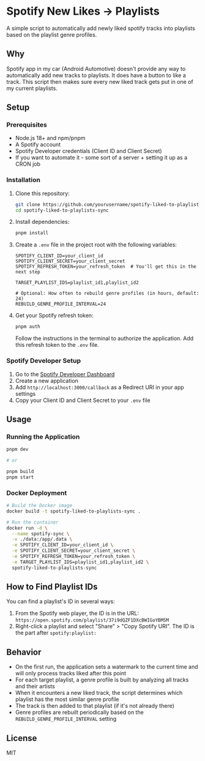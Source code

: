 # Spotify New Likes -> Playlists

A simple script to automatically add newly liked spotify tracks into playlists based on the playlist genre profiles.

## Why

Spotify app in my car (Android Automotive) doesn't provide any way to automatically add new tracks to playlists. It does
have a button to like a track. This script then makes sure every new liked track gets put in one of my current
playlists.

## Setup

### Prerequisites

- Node.js 18+ and npm/pnpm
- A Spotify account
- Spotify Developer credentials (Client ID and Client Secret)
- If you want to automate it - some sort of a server + setting it up as a CRON job

### Installation

1. Clone this repository:
   ```bash
   git clone https://github.com/yourusername/spotify-liked-to-playlists-sync.git
   cd spotify-liked-to-playlists-sync
   ```

2. Install dependencies:
   ```bash
   pnpm install
   ```

3. Create a `.env` file in the project root with the following variables:
   ```
   SPOTIFY_CLIENT_ID=your_client_id
   SPOTIFY_CLIENT_SECRET=your_client_secret
   SPOTIFY_REFRESH_TOKEN=your_refresh_token  # You'll get this in the next step

   TARGET_PLAYLIST_IDS=playlist_id1,playlist_id2
   
   # Optional: How often to rebuild genre profiles (in hours, default: 24)
   REBUILD_GENRE_PROFILE_INTERVAL=24
   ```

4. Get your Spotify refresh token:
   ```bash
   pnpm auth
   ```
   Follow the instructions in the terminal to authorize the application. Add this refresh token to the `.env` file.

### Spotify Developer Setup

1. Go to the [Spotify Developer Dashboard](https://developer.spotify.com/dashboard/)
2. Create a new application
3. Add `http://localhost:3000/callback` as a Redirect URI in your app settings
4. Copy your Client ID and Client Secret to your `.env` file

## Usage

### Running the Application

```bash
pnpm dev

# or

pnpm build
pnpm start
```

### Docker Deployment

```bash
# Build the Docker image
docker build -t spotify-liked-to-playlists-sync .

# Run the container
docker run -d \
  --name spotify-sync \
  -v ./data:/app/.data \
  -e SPOTIFY_CLIENT_ID=your_client_id \
  -e SPOTIFY_CLIENT_SECRET=your_client_secret \
  -e SPOTIFY_REFRESH_TOKEN=your_refresh_token \
  -e TARGET_PLAYLIST_IDS=playlist_id1,playlist_id2 \
  spotify-liked-to-playlists-sync
```

## How to Find Playlist IDs

You can find a playlist's ID in several ways:

1. From the Spotify web player, the ID is in the URL: `https://open.spotify.com/playlist/37i9dQZF1DXcBWIGoYBM5M`
2. Right-click a playlist and select "Share" > "Copy Spotify URI". The ID is the part after `spotify:playlist:`

## Behavior

- On the first run, the application sets a watermark to the current time and will only process tracks liked after this
  point
- For each target playlist, a genre profile is built by analyzing all tracks and their artists
- When it encounters a new liked track, the script determines which playlist has the most similar genre profile
- The track is then added to that playlist (if it's not already there)
- Genre profiles are rebuilt periodically based on the `REBUILD_GENRE_PROFILE_INTERVAL` setting

## License

MIT
